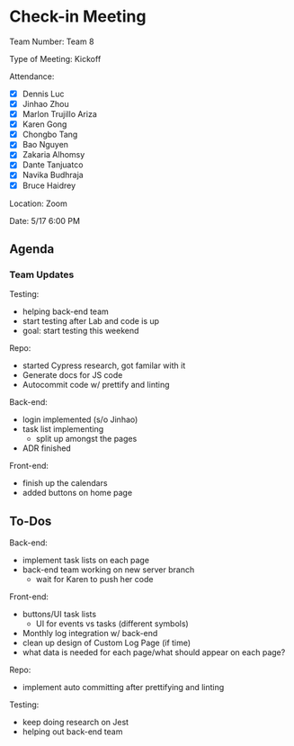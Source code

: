 # Check-in Meeting 

Team Number: Team 8

Type of Meeting: Kickoff

Attendance:  
   - [x] Dennis Luc	
   - [x] Jinhao Zhou	
   - [x] Marlon Trujillo Ariza	 
   - [x] Karen Gong	
   - [x] Chongbo Tang	
   - [x] Bao Nguyen	
   - [x] Zakaria Alhomsy	
   - [x] Dante Tanjuatco
   - [x] Navika Budhraja 
   - [x] Bruce Haidrey

Location: Zoom

Date: 5/17 6:00 PM

## Agenda

### Team Updates 

Testing: 
- helping back-end team
- start testing after Lab and code is up 
- goal: start testing this weekend 

Repo: 
- started Cypress research, got familar with it 
- Generate docs for JS code 
- Autocommit code w/ prettify and linting 

Back-end: 
- login implemented (s/o Jinhao) 
- task list implementing 
  -  split up amongst the pages 
- ADR finished 

Front-end:
- finish up the calendars 
- added buttons on home page 

## To-Dos 
Back-end: 
- implement task lists on each page 
- back-end team working on new server branch 
  - wait for Karen to push her code 

Front-end: 
- buttons/UI task lists 
  - UI for events vs tasks (different symbols)
- Monthly log integration w/ back-end
- clean up design of Custom Log Page (if time)
- what data is needed for each page/what should appear on each page?

Repo: 
- implement auto committing after prettifying and linting 

Testing: 
- keep doing research on Jest 
- helping out back-end team

